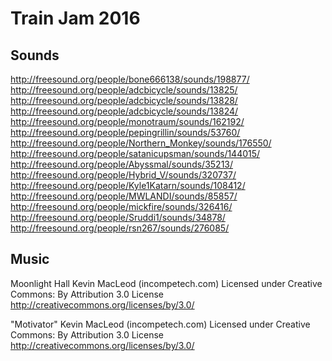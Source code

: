# Train Jam 2016

## Sounds

http://freesound.org/people/bone666138/sounds/198877/
http://freesound.org/people/adcbicycle/sounds/13825/
http://freesound.org/people/adcbicycle/sounds/13828/
http://freesound.org/people/adcbicycle/sounds/13824/
http://freesound.org/people/monotraum/sounds/162192/
http://freesound.org/people/pepingrillin/sounds/53760/
http://freesound.org/people/Northern_Monkey/sounds/176550/
http://freesound.org/people/satanicupsman/sounds/144015/
http://freesound.org/people/Abyssmal/sounds/35213/
http://freesound.org/people/Hybrid_V/sounds/320737/
http://freesound.org/people/Kyle1Katarn/sounds/108412/
http://freesound.org/people/MWLANDI/sounds/85857/
http://freesound.org/people/mickfire/sounds/326416/
http://freesound.org/people/Sruddi1/sounds/34878/
http://freesound.org/people/rsn267/sounds/276085/

## Music

Moonlight Hall Kevin MacLeod (incompetech.com)
Licensed under Creative Commons: By Attribution 3.0 License
http://creativecommons.org/licenses/by/3.0/

"Motivator" Kevin MacLeod (incompetech.com)
Licensed under Creative Commons: By Attribution 3.0 License
http://creativecommons.org/licenses/by/3.0/
